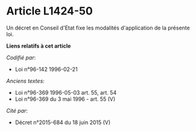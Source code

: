 # Article L1424-50

Un décret en Conseil d'Etat fixe les modalités d'application de la présente loi.

**Liens relatifs à cet article**

_Codifié par_:

  - Loi n°96-142 1996-02-21

_Anciens textes_:

  - Loi n°96-369 1996-05-03 art. 55, art. 54
  - Loi n°96-369 du 3 mai 1996 - art. 55 (V)

_Cité par_:

  - Décret n°2015-684 du 18 juin 2015 (V)
